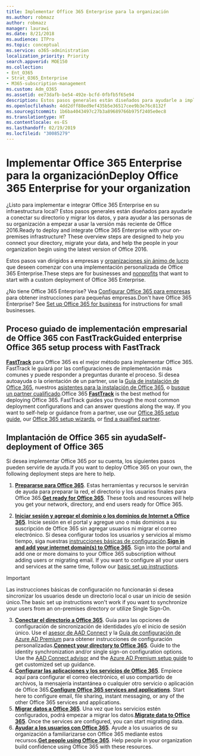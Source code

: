 ```yaml
---
title: Implementar Office 365 Enterprise para la organización
ms.author: robmazz
author: robmazz
manager: laurawi
ms.date: 8/21/2018
ms.audience: ITPro
ms.topic: conceptual
ms.service: o365-administration
localization_priority: Priority
search.appverid: MOE150
ms.collection:
- Ent_O365
- Strat_O365_Enterprise
- M365-subscription-management
ms.custom: Adm_O365
ms.assetid: ee73dafb-be54-492e-bcfd-0fbfb5f65e94
description: Estos pasos generales están diseñados para ayudarle a implementar Office 365, conectar su Active Directory y migrar los datos, y para ayudar a las personas de su organización a empezar a usar la versión más reciente de Office 2016.
ms.openlocfilehash: 4dd2dff88ed9ef435b5e36517cee9b3e76c8132f
ms.sourcegitcommit: 1b6ba4043497c27b3a89689766b975f2405e0ec8
ms.translationtype: HT
ms.contentlocale: es-ES
ms.lasthandoff: 02/19/2019
ms.locfileid: "30085279"
---
```

# <a name="deploy-office-365-enterprise-for-your-organization"></a><span data-ttu-id="8e6bb-103">Implementar Office 365 Enterprise para la organización</span><span class="sxs-lookup"><span data-stu-id="8e6bb-103">Deploy Office 365 Enterprise for your organization</span></span>
<span data-ttu-id="8e6bb-p101">¿Listo para implementar e integrar Office 365 Enterprise en su infraestructura local? Estos pasos generales están diseñados para ayudarle a conectar su directorio y migrar los datos, y para ayudar a las personas de su organización a empezar a usar la versión más reciente de Office 2016.</span><span class="sxs-lookup"><span data-stu-id="8e6bb-p101">Ready to deploy and integrate Office 365 Enterprise with your on-premises infrastructure? These overview steps are designed to help you connect your directory, migrate your data, and help the people in your organization begin using the latest version of Office 2016.</span></span>
  
<span data-ttu-id="8e6bb-106">Estos pasos van dirigidos a empresas y [organizaciones sin ánimo de lucro](https://go.microsoft.com/fwlink/?LinkId=627221) que deseen comenzar con una implementación personalizada de Office 365 Enterprise.</span><span class="sxs-lookup"><span data-stu-id="8e6bb-106">These steps are for businesses and [nonprofits](https://go.microsoft.com/fwlink/?LinkId=627221) that want to start with a custom deployment of Office 365 Enterprise.</span></span> 
  
<span data-ttu-id="8e6bb-p102">¿No tiene Office 365 Enterprise? Vea [Configurar Office 365 para empresas](https://support.office.com/article/6a3a29a0-e616-4713-99d1-15eda62d04fa) para obtener instrucciones para pequeñas empresas.</span><span class="sxs-lookup"><span data-stu-id="8e6bb-p102">Don't have Office 365 Enterprise? See [Set up Office 365 for business](https://support.office.com/article/6a3a29a0-e616-4713-99d1-15eda62d04fa) for instructions for small businesses.</span></span> 
  
## <a name="guided-enterprise-office-365-setup-process-with-fasttrack"></a><span data-ttu-id="8e6bb-109">Proceso guiado de implementación empresarial de Office 365 con FastTrack</span><span class="sxs-lookup"><span data-stu-id="8e6bb-109">Guided enterprise Office 365 setup process with FastTrack</span></span>
<span data-ttu-id="8e6bb-p103">**[FastTrack](https://docs.microsoft.com/fasttrack)** para Office 365 es el mejor método para implementar Office 365. FastTrack le guiará por las configuraciones de implementación más comunes y puede responder a preguntas durante el proceso. Si desea autoayuda o la orientación de un partner, use la [Guía de instalación de Office 365](https://support.office.com/article/Set-up-Office-365-for-business-6a3a29a0-e616-4713-99d1-15eda62d04fa), nuestros [asistentes para la instalación de Office 365](https://aka.ms/o365fasttrack), o [busque un partner cualificado](https://partnercenter.microsoft.com/es-ES/pcv/search).</span><span class="sxs-lookup"><span data-stu-id="8e6bb-p103">Office 365 **[FastTrack](https://docs.microsoft.com/fasttrack)** is the best method for deploying Office 365. FastTrack guides you through the most common deployment configurations and can answer questions along the way. If you want to self-help or guidance from a partner, use our [Office 365 setup guide](https://support.office.com/article/Set-up-Office-365-for-business-6a3a29a0-e616-4713-99d1-15eda62d04fa), our [Office 365 setup wizards](https://aka.ms/o365fasttrack), or [find a qualified partner](https://partnercenter.microsoft.com/es-ES/pcv/search).</span></span>

## <a name="self-deployment-of-office-365"></a><span data-ttu-id="8e6bb-113">Implantación de Office 365 sin ayuda</span><span class="sxs-lookup"><span data-stu-id="8e6bb-113">Self-deployment of Office 365</span></span>
<span data-ttu-id="8e6bb-114">Si desea implementar Office 365 por su cuenta, los siguientes pasos pueden servirle de ayuda.</span><span class="sxs-lookup"><span data-stu-id="8e6bb-114">If you want to deploy Office 365 on your own, the following deployment steps are here to help.</span></span>

1. <span data-ttu-id="8e6bb-p104">**[Prepararse para Office 365](get-your-organization-ready-for-office-365.md)**. Estas herramientas y recursos le servirán de ayuda para preparar la red, el directorio y los usuarios finales para Office 365.</span><span class="sxs-lookup"><span data-stu-id="8e6bb-p104">**[Get ready for Office 365](get-your-organization-ready-for-office-365.md)**. These tools and resources will help you get your network, directory, and end users ready for Office 365.</span></span>

2. <span data-ttu-id="8e6bb-p105">**[Iniciar sesión y agregar el dominio o los dominios de Internet a Office 365](https://portal.office.com/Domains/AddDomainWizard.aspx?Scenario=AdvancedSetup)**. Inicie sesión en el portal y agregue uno o más dominios a su suscripción de Office 365 sin agregar usuarios ni migrar el correo electrónico. Si desea configurar todos los usuarios y servicios al mismo tiempo, siga nuestras [instrucciones básicas de configuración](https://support.office.com/article/Set-up-Office-365-for-business-6a3a29a0-e616-4713-99d1-15eda62d04fa).</span><span class="sxs-lookup"><span data-stu-id="8e6bb-p105">**[Sign in and add your internet domain(s) to Office 365](https://portal.office.com/Domains/AddDomainWizard.aspx?Scenario=AdvancedSetup)**. Sign into the portal and add one or more domains to your Office 365 subscription without adding users or migrating email. If you want to configure all your users and services at the same time, follow our [basic set up instructions](https://support.office.com/article/Set-up-Office-365-for-business-6a3a29a0-e616-4713-99d1-15eda62d04fa).</span></span>

>[!IMPORTANT] 
><span data-ttu-id="8e6bb-120">Las instrucciones básicas de configuración no funcionarán si desea sincronizar los usuarios desde un directorio local o usar un inicio de sesión único.</span><span class="sxs-lookup"><span data-stu-id="8e6bb-120">The basic set up instructions won't work if you want to synchronize your users from an on-premises directory or utilize Single Sign-On.</span></span>

3. <span data-ttu-id="8e6bb-p106">**[Conectar el directorio a Office 365](https://support.office.com/article/Understanding-Office-365-Identity-and-Azure-Active-Directory-06a189e7-5ec6-4af2-94bf-a22ea225a7a9)**. Guía para las opciones de configuración de sincronización de identidades y/o el inicio de sesión único. Use el [asesor de AAD Connect](https://aka.ms/aadconnectpwsync) y la [Guía de configuración de Azure AD Premium](https://aka.ms/aadpguidance) para obtener instrucciones de configuración personalizadas.</span><span class="sxs-lookup"><span data-stu-id="8e6bb-p106">**[Connect your directory to Office 365](https://support.office.com/article/Understanding-Office-365-Identity-and-Azure-Active-Directory-06a189e7-5ec6-4af2-94bf-a22ea225a7a9)**. Guide to the identity synchronization and/or single sign-on configuration options. Use the [AAD Connect advisor](https://aka.ms/aadconnectpwsync) and the [Azure AD Premium setup guide](https://aka.ms/aadpguidance) to get customized set up guidance.</span></span>
4. <span data-ttu-id="8e6bb-p107">**[Configurar las aplicaciones y los servicios de Office 365](configure-services-and-applications.md)**. Empiece aquí para configurar el correo electrónico, el uso compartido de archivos, la mensajería instantánea o cualquier otro servicio o aplicación de Office 365.</span><span class="sxs-lookup"><span data-stu-id="8e6bb-p107">**[Configure Office 365 services and applications](configure-services-and-applications.md)**. Start here to configure email, file sharing, instant messaging, or any of the other Office 365 services and applications.</span></span>
5. <span data-ttu-id="8e6bb-p108">**[Migrar datos a Office 365](migrate-data-to-office-365.md)**. Una vez que los servicios estén configurados, podrá empezar a migrar los datos.</span><span class="sxs-lookup"><span data-stu-id="8e6bb-p108">**[Migrate data to Office 365](migrate-data-to-office-365.md)**. Once the services are configured, you can start migrating data.</span></span>
6. <span data-ttu-id="8e6bb-p109">**[Ayudar a los usuarios con Office 365](https://support.office.com/article/Get-started-with-Office-365-for-business-d6466f0d-5d13-464a-adcb-00906ae87029)**. Ayude a los usuarios de su organización a familiarizarse con Office 365 mediante estos recursos.</span><span class="sxs-lookup"><span data-stu-id="8e6bb-p109">**[Get people using Office 365](https://support.office.com/article/Get-started-with-Office-365-for-business-d6466f0d-5d13-464a-adcb-00906ae87029)**. Help people in your organization build confidence using Office 365 with these resources.</span></span>